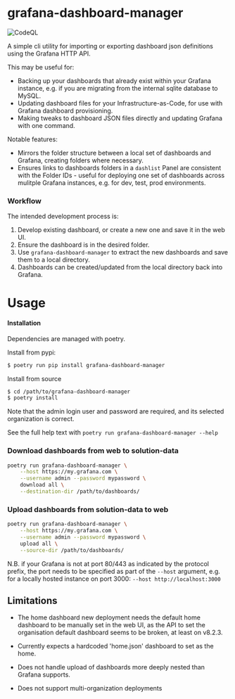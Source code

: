 # grafana-dashboard-manager

![CodeQL](https://github.com/Beam-Connectivity/grafana-dashboard-manager/actions/workflows/codeql-analysis.yml/badge.svg)


A simple cli utility for importing or exporting dashboard json definitions using the Grafana HTTP API.

This may be useful for:

- Backing up your dashboards that already exist within your Grafana instance, e.g. if you are migrating from the internal sqlite database to MySQL.
- Updating dashboard files for your Infrastructure-as-Code, for use with Grafana dashboard provisioning.
- Making tweaks to dashboard JSON files directly and updating Grafana with one command.

Notable features:

- Mirrors the folder structure between a local set of dashboards and Grafana, creating folders where necessary.
- Ensures links to dashboards folders in a `dashlist` Panel are consistent with the Folder IDs - useful for deploying one set of dashboards across mulitple Grafana instances, e.g. for dev, test, prod environments.

### Workflow

The intended development process is:

1. Develop existing dashboard, or create a new one and save it in the web UI.
2. Ensure the dashboard is in the desired folder.
3. Use `grafana-dashboard-manager` to extract the new dashboards and save them to a local directory.
4. Dashboards can be created/updated from the local directory back into Grafana.

# Usage

#### Installation

Dependencies are managed with poetry.

Install from pypi:

```bash
$ poetry run pip install grafana-dashboard-manager
```

Install from source

```bash
$ cd /path/to/grafana-dashboard-manager
$ poetry install
```

Note that the admin login user and password are required, and its selected organization is correct.

See the full help text with `poetry run grafana-dashboard-manager --help`

### Download dashboards from web to solution-data

```bash
poetry run grafana-dashboard-manager \
    --host https://my.grafana.com \
    --username admin --password mypassword \
    download all \
    --destination-dir /path/to/dashboards/
```

### Upload dashboards from solution-data to web

```bash
poetry run grafana-dashboard-manager \
    --host https://my.grafana.com \
    --username admin --password mypassword \
    upload all \
    --source-dir /path/to/dashboards/
```

N.B. if your Grafana is not at port 80/443 as indicated by the protocol prefix, the port needs to be specified as part of the `--host` argument, e.g. for a locally hosted instance on port 3000: `--host http://localhost:3000`

## Limitations

- The home dashboard new deployment needs the default home dashboard to be manually set in the web UI, as the API to set the organisation default dashboard seems to be broken, at least on v8.2.3.

- Currently expects a hardcoded 'home.json' dashboard to set as the home.

- Does not handle upload of dashboards more deeply nested than Grafana supports.

- Does not support multi-organization deployments
